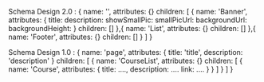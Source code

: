 Schema Design 2.0 :
{
    name: '',
    attributes: {}
    children: [
        {
            name: 'Banner',
            attributes: {
                title:
                description:
                showSmallPic:
                smallPicUrl:
                backgroundUrl:
                backgroundHeight:
            }
            children: []
        },{
            name: 'List',
            attributes: {}
            children: []
        },{
            name: 'Footer',
            attributes: {}
            children: []
        }
    ]
}


Schema Design 1.0 :
{
    name: 'page',
    attributes: {
        title: 'title',
        description: 'description'
    }
    children: [
        {
            name: 'CourseList',
            attributes: {}
            children: [
                {
                    name: 'Course',
                    attributes: {
                        title: ....,
                        description: ....
                        link: ....
                    }
                }
            ]
        }
    ]
}



